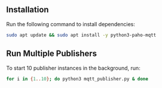 ## Installation

Run the following command to install dependencies:

```bash
sudo apt update && sudo apt install -y python3-paho-mqtt
```


## Run Multiple Publishers

To start 10 publisher instances in the background, run:

```bash
for i in {1..10}; do python3 mqtt_publisher.py & done
```

